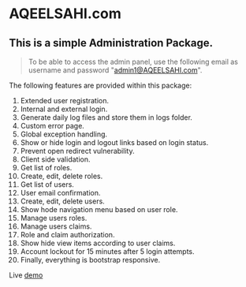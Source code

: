 # AQEELSAHI.com

## This is a simple Administration Package.

> To be able to access the admin panel, use the following email as username and password "admin1@AQEELSAHI.com".

The following features are provided within this package:

1. Extended user registration.
2. Internal and external login.
3. Generate daily log files and store them in logs folder.
4. Custom error page.
5. Global exception handling.
6. Show or hide login and logout links based on login status.
7. Prevent open redirect vulnerability.
8. Client side validation.
9. Get list of roles.
10. Create, edit, delete roles.
11. Get list of users.
12. User email confirmation.
13. Create, edit, delete users.
14. Show hode navigation menu based on user role.
15. Manage users roles.
16. Manage users claims.
17. Role and claim authorization.
18. Show hide view items according to user claims.
19. Account lockout for 15 minutes after 5 login attempts.
20. Finally, everything is bootstrap responsive.

Live [demo](https://aqeelsahiaspnetcoreadmin.azurewebsites.net/)
